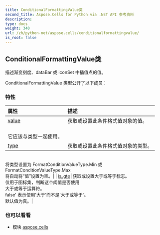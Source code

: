 ```yaml
---
title: ConditionalFormattingValue类
second_title: Aspose.Cells for Python via .NET API 参考资料
description:
type: docs
weight: 340
url: /zh/python-net/aspose.cells/conditionalformattingvalue/
is_root: false
---
```

## ConditionalFormattingValue类
描述渐变刻度、dataBar 或 iconSet 中插值点的值。



ConditionalFormattingValue 类型公开了以下成员：

### 特性
|属性|描述|
| :- | :- |
| [value](/cells/zh/python-net/aspose.cells/conditionalformattingvalue/value) |获取或设置此条件格式值对象的值。<br/>它应该与类型一起使用。|
| [type](/cells/zh/python-net/aspose.cells/conditionalformattingvalue/type) |获取或设置此条件格式值对象的类型。<br/>将类型设置为 FormatConditionValueType.Min 或 FormatConditionValueType.Max<br/>将自动将“值”设置为空。|
| [is_gte](/cells/zh/python-net/aspose.cells/conditionalformattingvalue/is_gte) |获取或设置大于或等于标志。<br/>仅用于图标集，判断这个阈值是否使用<br/>大于或等于运算符。<br/>false' 表示使用'大于'而不是'大于或等于'。<br/>默认值为真。|



### 也可以看看
* 模块 [aspose.cells](..)
